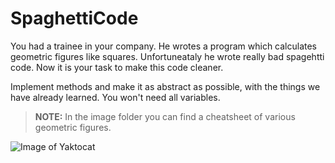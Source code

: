 # SpaghettiCode

You had a trainee in your company. He wrotes a program which calculates geometric figures like squares. Unfortuneataly he wrote really bad spagehtti code.
Now it is your task to make this code cleaner.

Implement methods and make it as abstract as possible, with the things we have already learned. You won't need all variables.

>**NOTE:** In the image folder you can find a cheatsheet of various geometric figures.

![Image of Yaktocat](https://octodex.github.com/images/yaktocat.png)
